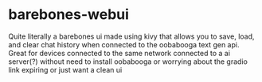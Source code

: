 # barebones-webui
Quite literally a barebones ui made using kivy that allows you to save, load, and clear chat history when connected to the oobabooga text gen api.
Great for devices connected to the same network connected to a ai server(?) without need to install oobabooga  or worrying about the gradio link expiring
or just want a clean ui
